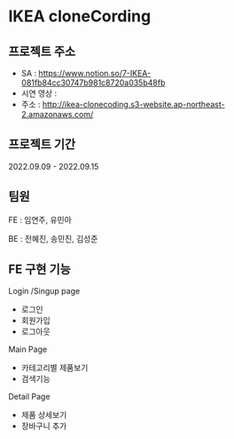 # IKEA cloneCording


## 프로젝트 주소
* SA : https://www.notion.so/7-IKEA-081fb84cc30747b981c8720a035b48fb
* 시연 영상 : 
* 주소 : http://ikea-clonecoding.s3-website.ap-northeast-2.amazonaws.com/


## 프로젝트 기간
2022.09.09 - 2022.09.15


## 팀원
FE : 임연주, 유민아

BE : 전혜진, 송민진, 김성준 


## FE 구현 기능
Login /Singup page
* 로그인
* 회원가입 
* 로그아웃

Main Page
* 카테고리별 제품보기
* 검색기능

Detail Page
* 제품 상세보기
* 장바구니 추가


